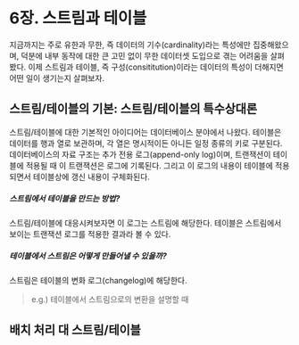 # 6장. 스트림과 테이블
지금까지는 주로 유한과 무한, 즉 데이터의 기수(cardinality)라는 특성에만 집중해왔으며, 덕분에 내부 동작에 대한 큰 고민 없이 무한 데이터셋 도입으로 겪는 어려움을 살펴봤다. 이제 스트림과 테이블, 즉 구성(consititution)이라는 데이터의 특성이 더해지면 어떤 일이 생기는지 살펴보자.

## 스트림/테이블의 기본: 스트림/테이블의 특수상대론
스트림/테이블에 대한 기본적인 아이디어는 데이터베이스 분야에서 나왔다. 테이블은 데이터를 행과 열로 보관하며, 각 열은 명시적이든 아니든 일정 종류의 키로 구분된다. 데이터베이스의 자료 구조는 추가 전용 로그(append-only log)이며, 트랜잭션이 테이블에 적용될 때 이 트랜잭션은 로그에 기록된다. 그리고 이 로그의 내용이 테이블에 적용되면서 테이블상에 갱신 내용이 구체화된다.

##### 스트림에서 테이블을 만드는 방법?
스트림/테이블에 대응시켜보자면 이 로그는 스트림에 해당한다. 테이블은 스트림에서 보이는 트랜잭션 로그를 적용한 결과라 볼 수 있다.

##### 테이블에서 스트림은 어떻게 만들어낼 수 있을까?
스트림은 테이블의 변화 로그(changelog)에 해당한다.
> e.g.) 테이블에서 스트림으로의 변환을 설명할 때 

## 배치 처리 대 스트림/테이블
